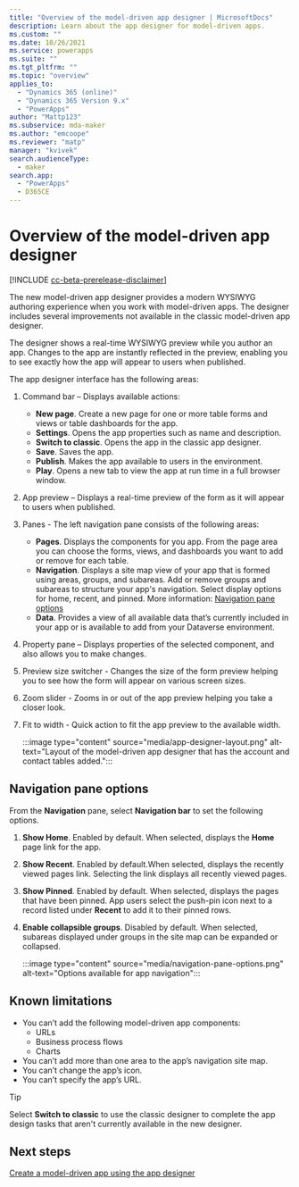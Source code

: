 ```yaml
---
title: "Overview of the model-driven app designer | MicrosoftDocs"
description: Learn about the app designer for model-driven apps.
ms.custom: ""
ms.date: 10/26/2021
ms.service: powerapps
ms.suite: ""
ms.tgt_pltfrm: ""
ms.topic: "overview"
applies_to: 
  - "Dynamics 365 (online)"
  - "Dynamics 365 Version 9.x"
  - "PowerApps"
author: "Mattp123"
ms.subservice: mda-maker
ms.author: "emcoope"
ms.reviewer: "matp"
manager: "kvivek"
search.audienceType: 
  - maker
search.app: 
  - "PowerApps"
  - D365CE
---
```

# Overview of the model-driven app designer

[!INCLUDE [cc-beta-prerelease-disclaimer](../../includes/cc-beta-prerelease-disclaimer.md)]

The new model-driven app designer provides a modern WYSIWYG authoring experience when you work with model-driven apps. The designer includes several improvements not available in the classic model-driven app designer.

The designer shows a real-time WYSIWYG preview while you author an app. Changes to the app are instantly reflected in the preview, enabling you to see exactly how the app will appear to users when published.

The app designer interface has the following areas:

1. Command bar – Displays available actions:

   - **New page**. Create a new page for one or more table forms and views or table dashboards for the app.
   - **Settings**. Opens the app properties such as name and description. <!-- and whether the app can be used offline-->
   - **Switch to classic**. Opens the app in the classic app designer.
   - **Save**. Saves the app.
   - **Publish**. Makes the app available to users in the environment.
   - **Play**. Opens a new tab to view the app at run time in a full browser window.

2. App preview – Displays a real-time preview of the form as it will appear to users when published.

3. Panes - The left navigation pane consists of the following areas: 

   - **Pages**. Displays the components for you app. From the page area you can choose the forms, views, and dashboards you want to add or remove for each table.
   - **Navigation**. Displays a site map view of your app that is formed using areas, groups, and subareas. Add or remove groups and subareas to structure your app's navigation. Select display options for home, recent, and pinned. More information: [Navigation pane options](#navigation-pane-options)
   - **Data**. Provides a view of all available data that’s currently included in your app or is available to add from your Dataverse environment.

4. Property pane – Displays properties of the selected component, and also allows you to make changes.

5. Preview size switcher - Changes the size of the form preview helping you to see how the form will appear on various screen sizes.

6. Zoom slider - Zooms in or out of the app preview helping you take a closer look.

7. Fit to width - Quick action to fit the app preview to the available width.

   :::image type="content" source="media/app-designer-layout.png" alt-text="Layout of the model-driven app designer that has the account and contact tables added.":::

## Navigation pane options

From the **Navigation** pane, select **Navigation bar** to set the following options.
1. **Show Home**. Enabled by default. When selected, displays the **Home** page link for the app.
1. **Show Recent**. Enabled by default.When selected, displays the recently viewed pages link. Selecting the link displays all recently viewed pages.
1. **Show Pinned**. Enabled by default. When selected, displays the pages that have been pinned. App users select the push-pin icon next to a record listed under **Recent** to add it to their pinned rows.
1. **Enable collapsible groups**. Disabled by default. When selected, subareas displayed under groups in the site map can be expanded or collapsed.

   :::image type="content" source="media/navigation-pane-options.png" alt-text="Options available for app navigation":::

## Known limitations

- You can’t add the following model-driven app components: 
   - URLs
   - Business process flows
   - Charts
- You can’t add more than one area to the app’s navigation site map. 
- You can’t change the app’s icon.
- You can’t specify the app’s URL.

> [!TIP]
> Select **Switch to classic** to use the classic designer to complete the app design tasks that aren't currently available in the new designer.

## Next steps

[Create a model-driven app using the app designer](create-model-driven-app.md)
